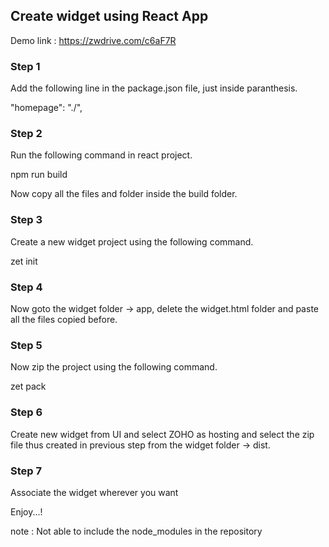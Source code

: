 ## Create widget using React App

Demo link : https://zwdrive.com/c6aF7R

### Step 1

Add the following line in the package.json file, just inside paranthesis.
  
  "homepage": "./",

### Step 2

Run the following command in react project.
  
  npm run build
  
Now copy all the files and folder inside the build folder.

### Step 3

Create a new widget project using the following command.

  zet init
  
### Step 4

Now goto the widget folder -> app, delete the widget.html folder and paste all the files copied before.

### Step 5

Now zip the project using the following command.

  zet pack
  
### Step 6

Create new widget from UI and select ZOHO as hosting and select the zip file thus created in previous step from the widget folder -> dist.

### Step 7

Associate the widget wherever you want 

Enjoy...!

  
note : Not able to include the node_modules in the repository
